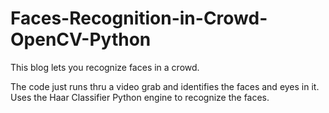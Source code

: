 # Faces-Recognition-in-Crowd-OpenCV-Python

This blog lets you recognize faces in a crowd.

The code just runs thru a video grab and identifies the faces and eyes in it.
Uses the Haar Classifier Python engine to recognize the faces.
